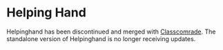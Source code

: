 # Helping Hand
Helpinghand has been discontinued and merged with [Classcomrade](https://github.com/avidcoder123/classcomrade). The standalone version of Helpinghand is no longer receiving updates.
